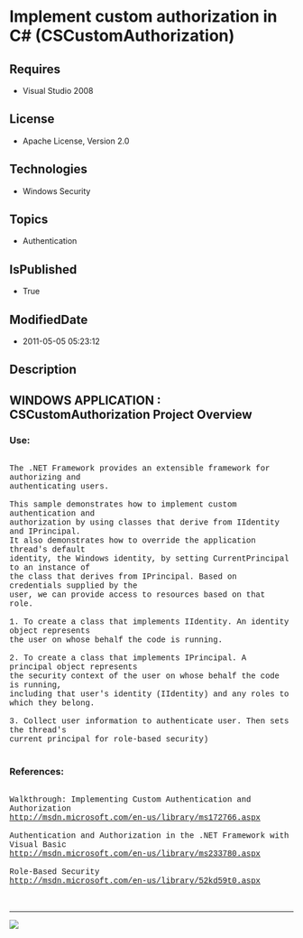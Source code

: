 # Implement custom authorization in C# (CSCustomAuthorization)
## Requires
* Visual Studio 2008
## License
* Apache License, Version 2.0
## Technologies
* Windows Security
## Topics
* Authentication
## IsPublished
* True
## ModifiedDate
* 2011-05-05 05:23:12
## Description

<p style="font-family:Courier New"></p>
<h2>WINDOWS APPLICATION : CSCustomAuthorization Project Overview</h2>
<p style="font-family:Courier New"></p>
<h3>Use:</h3>
<p style="font-family:Courier New"><br>
The .NET Framework provides an extensible framework for authorizing and <br>
authenticating users.<br>
<br>
This sample demonstrates how to implement custom authentication and <br>
authorization by using classes that derive from IIdentity and IPrincipal. <br>
It also demonstrates how to override the application thread's default <br>
identity, the Windows identity, by setting CurrentPrincipal to an instance of <br>
the class that derives from IPrincipal. Based on credentials supplied by the <br>
user, we can provide access to resources based on that role. <br>
<br>
1. To create a class that implements IIdentity. An identity object represents<br>
the user on whose behalf the code is running.<br>
<br>
2. To create a class that implements IPrincipal. A principal object represents<br>
the security context of the user on whose behalf the code is running, <br>
including that user's identity (IIdentity) and any roles to which they belong.<br>
<br>
3. Collect user information to authenticate user. Then sets the thread's &nbsp;<br>
current principal for role-based security) <br>
<br>
</p>
<h3>References:</h3>
<p style="font-family:Courier New"><br>
Walkthrough: Implementing Custom Authentication and Authorization &nbsp;<br>
<a target="_blank" href="http://msdn.microsoft.com/en-us/library/ms172766.aspx">http://msdn.microsoft.com/en-us/library/ms172766.aspx</a><br>
<br>
Authentication and Authorization in the .NET Framework with Visual Basic &nbsp;<br>
<a target="_blank" href="http://msdn.microsoft.com/en-us/library/ms233780.aspx">http://msdn.microsoft.com/en-us/library/ms233780.aspx</a><br>
<br>
Role-Based Security<br>
<a target="_blank" href="http://msdn.microsoft.com/en-us/library/52kd59t0.aspx">http://msdn.microsoft.com/en-us/library/52kd59t0.aspx</a><br>
<br>
<br>
</p>
<hr>
<div><a href="http://go.microsoft.com/?linkid=9759640" style="margin-top:3px"><img src="http://bit.ly/onecodelogo">
</a></div>
